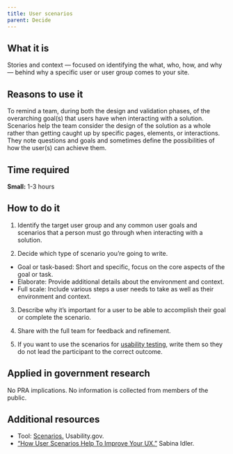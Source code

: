```yaml
---
title: User scenarios
parent: Decide
---
```


## What it is

Stories and context — focused on identifying the what, who, how, and why — behind why a specific user or user group comes to your site.

## Reasons to use it

To remind a team, during both the design and validation phases, of the overarching goal(s) that users have when interacting with a solution. Scenarios help the team consider the design of the solution as a whole rather than getting caught up by specific pages, elements, or interactions. They note questions and goals and sometimes define the possibilities of how the user(s) can achieve them.

## Time required

**Small:** 1-3 hours

## How to do it

1. Identify the target user group and any common user goals and scenarios that a person must go through when interacting with a solution.

2. Decide which type of scenario you’re going to write.
  - Goal or task-based: Short and specific, focus on the core aspects of the goal or task.
  - Elaborate: Provide additional details about the environment and context.
  - Full scale: Include various steps a user needs to take as well as their environment and context.

3. Describe why it’s important for a user to be able to accomplish their goal or complete the scenario.

4. Share with the full team for feedback and refinement.

5. If you want to use the scenarios for [usability testing](/../validate/usability-testing/), write them so they do not lead the participant to the correct outcome.

## Applied in government research

No PRA implications. No information is collected from members of the public.

## Additional resources

- Tool: [Scenarios.](http://www.usability.gov/how-to-and-tools/methods/scenarios.html) Usability.gov. 
- [“How User Scenarios Help To Improve Your UX.”](http://blog.usabilla.com/how-user-scenarios-help-to-improve-your-ux/) Sabina Idler.
